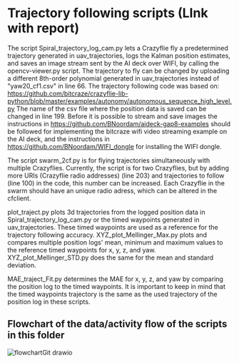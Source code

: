 # Trajectory following scripts  (LInk with report)

The script Spiral_trajectory_log_cam.py lets a Crazyflie fly a predetermined trajectory generated in uav_trajectories, logs the Kalman position estimates, and saves an image stream sent by the AI deck over WIFI, by calling the opencv-viewer.py script.
The trajectory to fly can be changed by uploading a different 8th-order polynomial generated in uav_trajectories instead of "yaw20_cf1.csv" in line 66. The trajectory following code was based on: https://github.com/bitcraze/crazyflie-lib-python/blob/master/examples/autonomy/autonomous_sequence_high_level.py
The name of the csv file where the position data is saved can be changed in line 199. 
Before it is possible to stream and save images the instructions in https://github.com/BNoordam/aideck-gap8-examples should be followed for implementing the bitcraze wifi video streaming example on the AI deck, and the instructions in https://github.com/BNoordam/WIFI_dongle for installing the WIFI dongle.

The script swarm_2cf.py is for flying trajectories simultaneously with multiple Crazyflies. Currently, the script is for two Crazyflies, but by adding more URIs (Crazyflie radio addresses) (line 203) and trajectories to follow (line 100) in the code, this number can be increased. Each Crazyflie in the swarm should have an unique radio adress, which can be altered in the cfclient.

plot_traject.py plots 3d trajectories from the logged position data in Spiral_trajectory_log_cam.py or the timed waypoints generated in uav_trajectories. These timed waypoints are used as a reference for the trajectory following accuracy. XYZ_plot_Mellinger_Max.py plots and compares multiple position logs' mean, minimum and maximum values to the reference timed waypoints for x, y, z, and yaw. XYZ_plot_Mellinger_STD.py does the same for the mean and standard deviation.

MAE_traject_Fit.py determines the MAE for x, y, z, and yaw by comparing the position log to the timed waypoints. It is important to keep in mind that the timed waypoints trajectory is the same as the used trajectory of the position log in these scripts.

## Flowchart of the data/activity flow of the scripts in this folder

![flowchartGit drawio](https://github.com/BNoordam/Final-RP-crazyflie-repository/assets/146953161/331b81de-9727-419d-a538-6e3af9275bbb)
